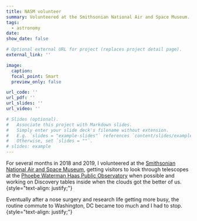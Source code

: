 ```yaml
---
title: NASM volunteer
summary: Volunteered at the Smithsonian National Air and Space Museum.
tags:
  - astronomy
date:
show_date: false

# Optional external URL for project (replaces project detail page).
external_link: ''

image:
  caption:
  focal_point: Smart
  preview_only: false

url_code: ''
url_pdf: ''
url_slides: ''
url_video: ''

# Slides (optional).
#   Associate this project with Markdown slides.
#   Simply enter your slide deck's filename without extension.
#   E.g. `slides = "example-slides"` references `content/slides/example-slides.md`.
#   Otherwise, set `slides = ""`.
# slides: example
---
```

For several months in 2018 and 2019, I volunteered at the [Smithsonian National Air and Space Museum](https://airandspace.si.edu/), getting visitors to look through telescopes at the [Phoebe Waterman Haas Public Observatory](https://airandspace.si.edu/visit/museum-dc/phoebe-waterman-haas-public-observatory) when possible and working on Discovery tables inside when the clouds got the better of us.
{style="text-align: justify;"}

Eventually after a nose surgery and research life getting more busy, the routine commute to Washington, DC became too much and I had to stop.
{style="text-align: justify;"}
